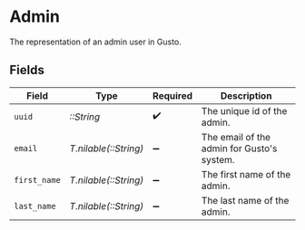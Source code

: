 # Admin

The representation of an admin user in Gusto.


## Fields

| Field                                      | Type                                       | Required                                   | Description                                |
| ------------------------------------------ | ------------------------------------------ | ------------------------------------------ | ------------------------------------------ |
| `uuid`                                     | *::String*                                 | :heavy_check_mark:                         | The unique id of the admin.                |
| `email`                                    | *T.nilable(::String)*                      | :heavy_minus_sign:                         | The email of the admin for Gusto's system. |
| `first_name`                               | *T.nilable(::String)*                      | :heavy_minus_sign:                         | The first name of the admin.               |
| `last_name`                                | *T.nilable(::String)*                      | :heavy_minus_sign:                         | The last name of the admin.                |